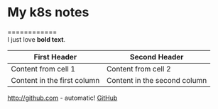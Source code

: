 # My k8s notes  
============  
I just love **bold text**.  

First Header | Second Header
------------ | -------------
Content from cell 1 | Content from cell 2
Content in the first column | Content in the second column

http://github.com - automatic!
[GitHub](http://github.com)
